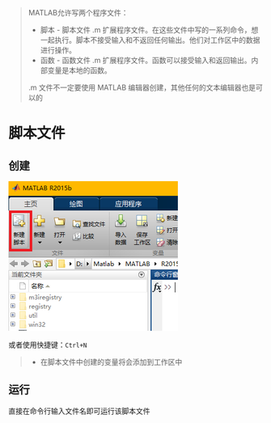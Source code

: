 > MATLAB允许写两个程序文件：
>
> - 脚本 - 脚本文件 .m 扩展程序文件。在这些文件中写的一系列命令，想一起执行。脚本不接受输入和不返回任何输出。他们对工作区中的数据进行操作。
> - 函数 - 函数文件 .m 扩展程序文件。函数可以接受输入和返回输出。内部变量是本地的函数。
>
> .m 文件不一定要使用 MATLAB 编辑器创建，其他任何的文本编辑器也是可以的



# 脚本文件

## 创建

![2020-10-10_160333](4-m文件的创建.assets/2020-10-10_160333.png) 

或者使用快捷键：`Ctrl+N`

> - 在脚本文件中创建的变量将会添加到工作区中

## 运行

直接在命令行输入文件名即可运行该脚本文件

